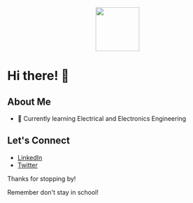 <div id="header" align="center">
  <img src="https://media.giphy.com/media/M9gbBd9nbDrOTu1Mqx/giphy.gif" width="100"/>
</div>

# Hi there! 👋

## About Me

- 🌱 Currently learning Electrical and Electronics Engineering


## Let's Connect

- [LinkedIn](https://www.linkedin.com/in/glenmuthoka/)
- [Twitter](https://twitter.com/bananz0)

Thanks for stopping by!

Remember don't stay in school!
